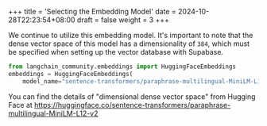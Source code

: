 +++
title = 'Selecting the Embedding Model'
date = 2024-10-28T22:23:54+08:00
draft = false
weight = 3
+++


We continue to utilize this embedding model. It's important to note that the dense vector space of this model has a dimensionality of `384`, which must be specified when setting up the vector database with Supabase.

```py
from langchain_community.embeddings import HuggingFaceEmbeddings
embeddings = HuggingFaceEmbeddings(
    model_name="sentence-transformers/paraphrase-multilingual-MiniLM-L12-v2")
```

You can find the details of "dimensional dense vector space" from Hugging Face at https://huggingface.co/sentence-transformers/paraphrase-multilingual-MiniLM-L12-v2
